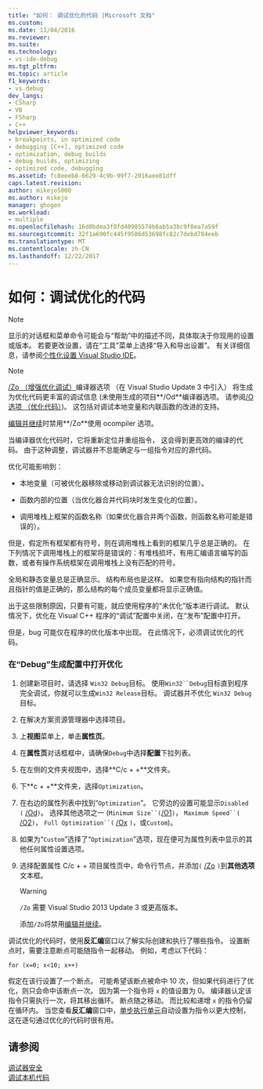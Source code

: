 ```yaml
---
title: "如何： 调试优化的代码 |Microsoft 文档"
ms.custom: 
ms.date: 11/04/2016
ms.reviewer: 
ms.suite: 
ms.technology:
- vs-ide-debug
ms.tgt_pltfrm: 
ms.topic: article
f1_keywords:
- vs.debug
dev_langs:
- CSharp
- VB
- FSharp
- C++
helpviewer_keywords:
- breakpoints, in optimized code
- debugging [C++], optimized code
- optimization, debug builds
- debug builds, optimizing
- optimized code, debugging
ms.assetid: fc8eeeb8-6629-4c9b-99f7-2016aee81dff
caps.latest.revision: 
author: mikejo5000
ms.author: mikejo
manager: ghogen
ms.workload:
- multiple
ms.openlocfilehash: 16d0bdea3f9fd40985574b6ab5a3bc9f0ea7a59f
ms.sourcegitcommit: 32f1a690fc445f9586d53698fc82c7debd784eeb
ms.translationtype: MT
ms.contentlocale: zh-CN
ms.lasthandoff: 12/22/2017
---
```

# <a name="how-to-debug-optimized-code"></a>如何：调试优化的代码
> [!NOTE]
>  显示的对话框和菜单命令可能会与“帮助”中的描述不同，具体取决于你现用的设置或版本。 若要更改设置，请在“工具”菜单上选择“导入和导出设置”。 有关详细信息，请参阅[个性化设置 Visual Studio IDE](../ide/personalizing-the-visual-studio-ide.md)。  
  
> [!NOTE]
>  [/Zo （增强优化调试）](/cpp/build/reference/zo-enhance-optimized-debugging)编译器选项 （在 Visual Studio Update 3 中引入） 将生成为优化代码更丰富的调试信息 (未使用生成的项目**/Od**编译器选项。 请参阅[/O 选项 （优化代码）](/cpp/build/reference/o-options-optimize-code))。 这包括对调试本地变量和内联函数的改进的支持。  
>   
>  [编辑并继续](../debugger/edit-and-continue-visual-csharp.md)时禁用**/Zo**使用 ocompiler 选项。  
  
 当编译器优化代码时，它将重新定位并重组指令， 这会得到更高效的编译的代码。 由于这种调整，调试器并不总能确定与一组指令对应的源代码。  
  
 优化可能影响到：  
  
-   本地变量（可被优化器移除或移动到调试器无法识别的位置）。  
  
-   函数内部的位置（当优化器合并代码块时发生变化的位置）。  
  
-   调用堆栈上框架的函数名称（如果优化器合并两个函数，则函数名称可能是错误的）。  
  
 但是，假定所有框架都有符号，则在调用堆栈上看到的框架几乎总是正确的。 在下列情况下调用堆栈上的框架将是错误的：有堆栈损坏，有用汇编语言编写的函数，或者有操作系统框架在调用堆栈上没有匹配的符号。  
  
 全局和静态变量总是正确显示。 结构布局也是这样。 如果您有指向结构的指针而且指针的值是正确的，那么结构的每个成员变量都将显示正确值。  
  
 出于这些限制原因，只要有可能，就应使用程序的“未优化”版本进行调试。 默认情况下，优化在 Visual C++ 程序的“调试”配置中关闭，在“发布”配置中打开。  
  
 但是，bug 可能仅在程序的优化版本中出现。 在此情况下，必须调试优化的代码。  
  
### <a name="to-turn-on-optimization-in-a-debug-build-configuration"></a>在“Debug”生成配置中打开优化  
  
1.  创建新项目时，请选择 `Win32 Debug`目标。 使用`Win32``Debug`目标直到程序完全调试，你就可以生成`Win32 Release`目标。 调试器并不优化 `Win32 Debug`目标。  
  
2.  在解决方案资源管理器中选择项目。  
  
3.  上**视图**菜单上，单击**属性页**。  
  
4.  在**属性页**对话框框中，请确保`Debug`中选择**配置**下拉列表。  
  
5.  在左侧的文件夹视图中，选择**C/c + +**文件夹。  
  
6.  下**c + +**文件夹，选择`Optimization`。  
  
7.  在右边的属性列表中找到“`Optimization`”。 它旁边的设置可能显示`Disabled (` [/Od](/cpp/build/reference/od-disable-debug)`)`。 选择其他选项之一 (`Minimum Size``(`[/O1](/cpp/build/reference/o1-o2-minimize-size-maximize-speed)`)`， `Maximum Speed``(` [/O2](/cpp/build/reference/o1-o2-minimize-size-maximize-speed)`)`， `Full Optimization``(` [/Ox](/cpp/build/reference/ox-full-optimization) `)`，或`Custom`)。  
  
8.  如果为“`Custom`”选择了“`Optimization`”选项，现在便可为属性列表中显示的其他任何属性设置选项。  
  
9. 选择配置属性 C/c + + 项目属性页中，命令行节点，并添加`(` [/Zo](/cpp/build/reference/zo-enhance-optimized-debugging) `)`到**其他选项**文本框。  
  
    > [!WARNING]
    >  `/Zo` 需要 Visual Studio 2013 Update 3 或更高版本。  
    >   
    >  添加`/Zo`将禁用[编辑并继续](../debugger/edit-and-continue-visual-csharp.md)。  
  
 调试优化的代码时，使用**反汇编**窗口以了解实际创建和执行了哪些指令。 设置断点时，需要注意断点可能随指令一起移动。 例如，考虑以下代码：  
  
```  
for (x=0; x<10; x++)  
```  
  
 假定在该行设置了一个断点。 可能希望该断点被命中 10 次，但如果代码进行了优化，则只会命中该断点一次。 因为第一个指令将 `x` 的值设置为 0。 编译器认定该指令只需执行一次，将其移出循环。 断点随之移动。 而比较和递增 `x` 的指令仍留在循环内。 当您查看**反汇编**窗口中，[单步执行单元](http://msdn.microsoft.com/en-us/8791dac9-64d1-4bb9-b59e-8d59af1833f9)自动设置为指令以更大控制，这在逐句通过优化的代码时很有用。  
  
## <a name="see-also"></a>请参阅  
 [调试器安全](../debugger/debugger-security.md)   
 [调试本机代码](../debugger/debugging-native-code.md)